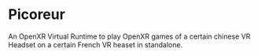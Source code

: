 # Picoreur
An OpenXR Virtual Runtime to play OpenXR games of a certain chinese VR Headset on a certain French VR heaset in standalone.
